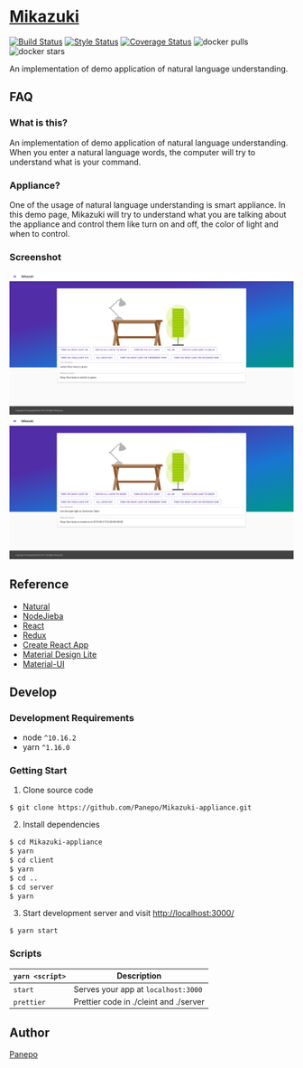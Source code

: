 # [Mikazuki](https://github.com/Panepo/Mikazuki-appliance)

[![Build Status][travis-image]][travis-url] [![Style Status][prettier-image]][prettier-url] [![Coverage Status][codecov-image]][codecov-url] ![docker pulls][docker-pull] ![docker stars][docker-star]

[travis-image]: https://travis-ci.org/Panepo/Mikazuki-appliance.svg
[travis-url]: https://travis-ci.org/Panepo/Mikazuki-appliance.svg?branch=master
[codecov-image]: https://codecov.io/gh/Panepo/Mikazuki-appliance/branch/master/graph/badge.svg
[codecov-url]: https://codecov.io/gh/Panepo/Mikazuki-appliance
[prettier-image]: https://img.shields.io/badge/code_style-prettier-ff69b4.svg
[prettier-url]: https://github.com/prettier/prettier
[docker-pull]: https://img.shields.io/docker/pulls/panepo/mikazuki-appliance.svg
[docker-star]: https://img.shields.io/docker/stars/panepo/mikazuki-appliance.svg

An implementation of demo application of natural language understanding.

## FAQ

### What is this?

An implementation of demo application of natural language understanding. When you enter a natural language words, the computer will try to understand what is your command.

### Appliance?

One of the usage of natural language understanding is smart appliance. In this demo page, Mikazuki will try to understand what you are talking about the appliance and control them like turn on and off, the color of light and when to control.

### Screenshot

![screenshot](https://github.com/Panepo/Mikazuki-appliance/blob/master/documents/screenshot1.png)
![screenshot](https://github.com/Panepo/Mikazuki-appliance/blob/master/documents/screenshot2.png)

## Reference

* [Natural](https://github.com/NaturalNode/natural)
* [NodeJieba](https://github.com/yanyiwu/nodejieba)
* [React](https://facebook.github.io/react/)
* [Redux](http://redux.js.org/)
* [Create React App ](https://github.com/facebook/create-react-app)
* [Material Design Lite](https://getmdl.io/)
* [Material-UI](https://material-ui.com/)

## Develop

### Development Requirements
* node `^10.16.2`
* yarn `^1.16.0`

### Getting Start

1. Clone source code
```
$ git clone https://github.com/Panepo/Mikazuki-appliance.git
```
2. Install dependencies
```
$ cd Mikazuki-appliance
$ yarn
$ cd client
$ yarn
$ cd ..
$ cd server
$ yarn
```
3. Start development server and visit [http://localhost:3000/](http://localhost:3000/)
```
$ yarn start
```
### Scripts

|`yarn <script>`       |Description|
|-------------------|-----------|
|`start`            |Serves your app at `localhost:3000`|
|`prettier`         |Prettier code in ./cleint and ./server|

## Author

[Panepo](https://github.com/Panepo)
